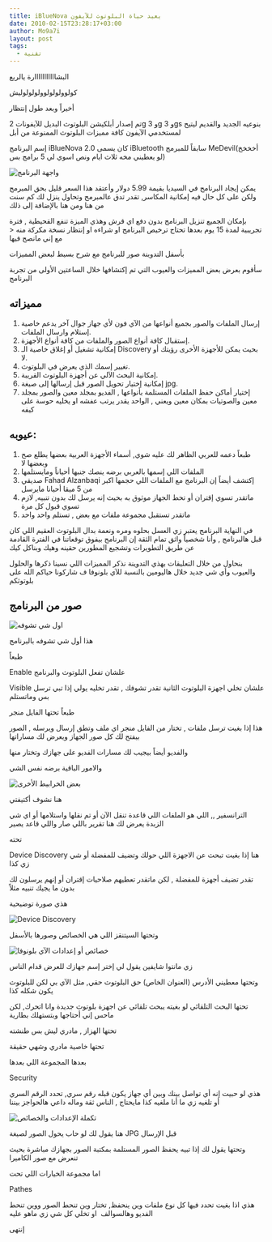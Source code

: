 ```yaml
---
title: iBlueNova يعيد حياة البلوتوث للآيفون
date: 2010-02-15T23:28:17+03:00
author: Mo9a7i
layout: post
tags:
  - تقنية
---
```


البشااااااااااارة يالربع

كولوولولولوولولولوليش

أخيراً وبعد طول إنتظار

تم إصدار أبلكيشن البلوتوث البديل للآيفونات 2g و 3g و 3gs بنوعيه الجديد والقديم ليتيح لمستخدمي الآيفون كافة مميزات البلوتوث الممنوعة من أبل

إسم البرنامج iBlueNova 2.0 كان يسمى iBluetooth سابقاً للمبرمج MeDevil(أخخخخ لو يعطيني مخه ثلاث ايام ونص اسوي لي 5 برامج بس)

![واجهة البرنامج](https://www.mo9a7i.com/assets/files/2010/02/IMG_0287.png)

يمكن إيجاد البرنامج في السيديا بقيمة 5.99 دولار وأعتقد هذا السعر قليل بحق المبرمج ولكن على كل حال فيه إمكانية المكاسر, تقدر تدق عالمبرمج وتحاول ينزل لك كم سنت من هنا ومن هنا بالإضافة إلى ذلك

بإمكان الجميع تنزيل البرنامج بدون دفع اي قرش وهذي الميزة تنفع القحيطية , فترة تجريبية لمدة 15 يوم بعدها تحتاج ترخيص البرنامج او شراءه او إنتظار نسخة مكركة منه < مع إني مانصح فيها

بأسفل التدوينة صور للبرنامج مع شرح بسيط لبعض المميزات

سأقوم بعرض بعض المميزات والعيوب التي تم إكتشافها خلال الساعتين الأولى من تجربة البرنامج

## مميزاته

1. إرسال الملفات والصور بجميع أنواعها من الآي فون لأي جهاز جوال آخر يدعم خاصية إستلام وارسال الملفات.
2. إستقبال كافة أنواع الصور والملفات من كافة أنواع الأجهزة.
3. إمكانية تشغيل أو إغلاق خاصية الـ Discovery بحيث يمكن للأجهزة الأخرى رؤيتك أو لا.
4. تغيير إسمك الذي يعرض في البلوتوث.
5. إمكانية البحث الآلي عن أجهزة البلوتوث القريبة.
6. إمكانية إختيار تحويل الصور قبل إرسالها إلى صيغة jpg.
7. إختيار أماكن حفظ الملفات المستلمة بأنواعها , الفديو بمجلد معين والصور بمجلد معين والصوتيات بمكان معين ويعني , الواحد يقدر يرتب عفشه او يخليه حوسة على كيفه

## عيوبه:

1. طبعاً دعمه للعربي الظاهر لك عليه شوي, أسماء الأجهزة العربية بعضها يطلع صح وبعضها لا
2. الملفات اللي إسمها بالعربي برضه ينصك جنبها أحياناً ومايستلمها
3. صديقي Fahad Alzanbaqi إكتشف أيضاً إن البرنامج مع الملفات اللي حجمها اكبر من 5 ميقا أحيانا مايرسل
4. ماتقدر تسوي إقتران أو تحط الجهاز موثوق به بحيث إنه يرسل لك بدون تنبيه, لازم تسوي قبول كل مرة
5. ماتقدر تستقبل مجموعة ملفات مع بعض , تستلم واحد واحد

في النهاية البرنامج يعتبر زي العسل بحلوه ومره ونعمة بدال البلوتوث العقيم اللي كان قبل هالبرنامج , وأنا شخصياً واثق تمام الثقة إن البرنامج بيفوق توقعاتنا في الفترة القادمة عن طريق التطويرات وتشجيع المطورين حقينه وهيك وبناكل كيك

بنحاول من خلال التعليقات بهذي التدوينة نذكر المميزات اللي نسينا ذكرها والحلول والعيوب وأي شي جديد خلال هاليومين بالنسبة للآي بلونوفا ف شاركونا حياكم الله على بلوتوثكم

## صور من البرنامج

![اول شي تشوفه](https://www.mo9a7i.com/assets/files/2010/02/IMG_0285.png)

هذا أول شي تشوفه بالبرنامج

طبعاً

Enable علشان تفعل البلوتوث والبرنامج

Visible علشان تخلي اجهزة البلوتوث الثانية تقدر تشوفك , تقدر تخليه يولي إذا تبي ترسل بس وماتستلم

طبعاً تحتها الفايل منجر

هذا إذا بغيت ترسل ملفات , تختار من الفايل منجر اي ملف وتطق إرسال ويرسله , الصور بيفتح لك كل صور الجهاز ويعرض لك مساراتها

والفديو أيضاً بيجيب لك مسارات الفديو على جهازك وتختار منها

والامور الباقية برضه نفس الشي

![بعض الخرابيط الأخرى](https://www.mo9a7i.com/assets/files/2010/02/IMG_0289.png)

هنا نشوف أكتيفتي

الترانسفير ,, اللي هو الملفات اللي قاعدة تنقل الآن أو تم نقلها واستلامها أو اي شي الزبدة يعرض لك هنا تقرير باللي صار واللي قاعد يصير

تحته

Device Discovery هنا إذا بغيت تبحث عن الاجهزة اللي حولك وتضيف للمفضلة أو شي زي كذا

تقدر تضيف أجهزة للمفضلة , لكن ماتقدر تعطيهم صلاحيات إقتران أو إنهم يرسلون لك بدون ما يجيك تنبيه مثلاً

هذي صورة توضيحية

![Device Discovery](https://www.mo9a7i.com/assets/files/2010/02/IMG_0290.png)

وتحتها السيتنقز اللي هي الخصائص وصورها بالأسفل

![خصائص أو إعدادات الآي بلونوفا](https://www.mo9a7i.com/assets/files/2010/02/IMG_0291.png)

زي مانتوا شايفين يقول لي إختر إسم جهازك للعرض قدام الناس

وتحتها معطيني الأدرس (العنوان الخاص) حق البلوتوث حقي, مثل الآي بي لكن للبلوتوث يكون شكله كذا

تحتها البحث التلقائي لو بغيته يبحث تلقائي عن اجهزة بلوتوث جديدة وانا اتحرك, لكن ماحس إني أحتاجها وبتستهلك بطارية

تحتها الهزاز , مادري ليش بس طنشته

تحتها خاصية مادري وشهي حقيقة

بعدها المجموعة اللي بعدها

Security

هذي لو حبيت إنه أي تواصل بينك وبين أي جهاز يكون قبله رقم سري, تحدد الرقم السري أو تلغيه زي ما أنا ملغيه كذا مايحتاج , الناس ثقة وماله داعي هالحواجز بيننا

![تكملة الإعدادات والخصائص](https://www.mo9a7i.com/assets/files/2010/02/IMG_0293.png)

هنا يقول لك لو حاب يحول الصور لصيغة JPG قبل الإرسال

وتحتها يقول لك إذا تبيه يحفظ الصور المستلمة بمكتبة الصور بجهازك مباشرة بحيث تنعرض مع صور الكاميرا

اما مجموعة الخيارات اللي تحت

Pathes

هذي اذا بغيت تحدد فيها كل نوع ملفات وين ينحفظ, تختار وين تنحط الصور ووين تنحط الفديو وهالسوالف  او تخلي كل شي زي ماهو عليه

إنتهى
